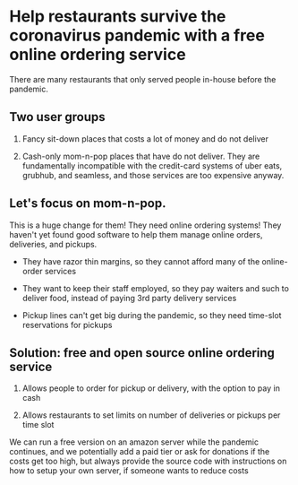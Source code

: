 # Help restaurants survive the coronavirus pandemic with a free online ordering service

There are many restaurants that only served people in-house before the pandemic.

## Two user groups

1) Fancy sit-down places that costs a lot of money and do not deliver

2) Cash-only mom-n-pop places that have do not deliver. They are fundamentally incompatible with the credit-card systems of uber eats, grubhub, and seamless, and those services are too expensive anyway.

## Let's focus on mom-n-pop.

This is a huge change for them! They need online ordering systems! They haven't yet found good software to help them manage online orders, deliveries, and pickups.

- They have razor thin margins, so they cannot afford many of the online-order services

- They want to keep their staff employed, so they pay waiters and such to deliver food, instead of paying 3rd party delivery services

- Pickup lines can't get big during the pandemic, so they need time-slot reservations for pickups


## Solution: free and open source online ordering service

1) Allows people to order for pickup or delivery, with the option to pay in cash

2) Allows restaurants to set limits on number of deliveries or pickups per time slot


We can run a free version on an amazon server while the pandemic continues, and we potentially add a paid tier or ask for donations if the costs get too high, but always provide the source code with instructions on how to setup your own server, if someone wants to reduce costs
